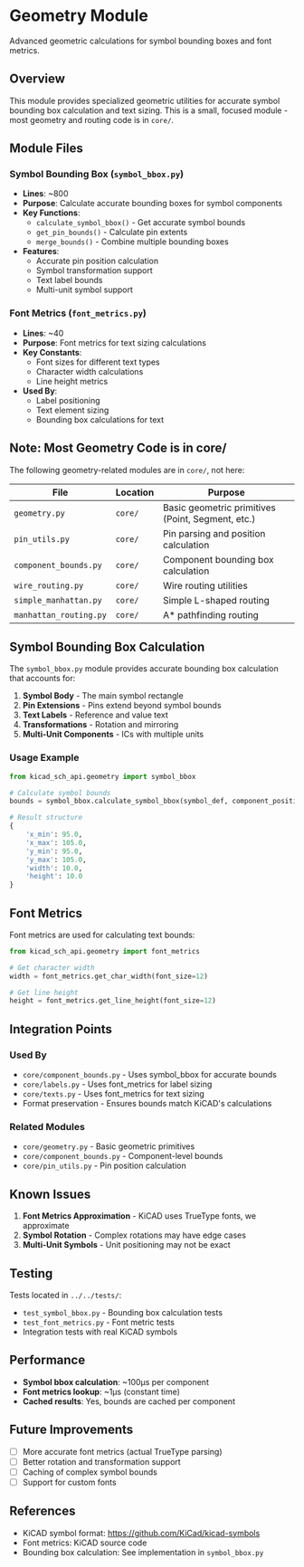 # Geometry Module

Advanced geometric calculations for symbol bounding boxes and font metrics.

## Overview

This module provides specialized geometric utilities for accurate symbol bounding box calculation and text sizing. This is a small, focused module - most geometry and routing code is in `core/`.

## Module Files

### Symbol Bounding Box (`symbol_bbox.py`)
- **Lines**: ~800
- **Purpose**: Calculate accurate bounding boxes for symbol components
- **Key Functions**:
  - `calculate_symbol_bbox()` - Get accurate symbol bounds
  - `get_pin_bounds()` - Calculate pin extents
  - `merge_bounds()` - Combine multiple bounding boxes
- **Features**:
  - Accurate pin position calculation
  - Symbol transformation support
  - Text label bounds
  - Multi-unit symbol support

### Font Metrics (`font_metrics.py`)
- **Lines**: ~40
- **Purpose**: Font metrics for text sizing calculations
- **Key Constants**:
  - Font sizes for different text types
  - Character width calculations
  - Line height metrics
- **Used By**:
  - Label positioning
  - Text element sizing
  - Bounding box calculations for text

## Note: Most Geometry Code is in core/

The following geometry-related modules are in `core/`, not here:

| File | Location | Purpose |
|------|----------|---------|
| `geometry.py` | `core/` | Basic geometric primitives (Point, Segment, etc.) |
| `pin_utils.py` | `core/` | Pin parsing and position calculation |
| `component_bounds.py` | `core/` | Component bounding box calculation |
| `wire_routing.py` | `core/` | Wire routing utilities |
| `simple_manhattan.py` | `core/` | Simple L-shaped routing |
| `manhattan_routing.py` | `core/` | A* pathfinding routing |

## Symbol Bounding Box Calculation

The `symbol_bbox.py` module provides accurate bounding box calculation that accounts for:

1. **Symbol Body** - The main symbol rectangle
2. **Pin Extensions** - Pins extend beyond symbol bounds
3. **Text Labels** - Reference and value text
4. **Transformations** - Rotation and mirroring
5. **Multi-Unit Components** - ICs with multiple units

### Usage Example
```python
from kicad_sch_api.geometry import symbol_bbox

# Calculate symbol bounds
bounds = symbol_bbox.calculate_symbol_bbox(symbol_def, component_position)

# Result structure
{
    'x_min': 95.0,
    'x_max': 105.0,
    'y_min': 95.0,
    'y_max': 105.0,
    'width': 10.0,
    'height': 10.0
}
```

## Font Metrics

Font metrics are used for calculating text bounds:

```python
from kicad_sch_api.geometry import font_metrics

# Get character width
width = font_metrics.get_char_width(font_size=12)

# Get line height
height = font_metrics.get_line_height(font_size=12)
```

## Integration Points

### Used By
- `core/component_bounds.py` - Uses symbol_bbox for accurate bounds
- `core/labels.py` - Uses font_metrics for label sizing
- `core/texts.py` - Uses font_metrics for text sizing
- Format preservation - Ensures bounds match KiCAD's calculations

### Related Modules
- `core/geometry.py` - Basic geometric primitives
- `core/component_bounds.py` - Component-level bounds
- `core/pin_utils.py` - Pin position calculation

## Known Issues

1. **Font Metrics Approximation** - KiCAD uses TrueType fonts, we approximate
2. **Symbol Rotation** - Complex rotations may have edge cases
3. **Multi-Unit Symbols** - Unit positioning may not be exact

## Testing

Tests located in `../../tests/`:
- `test_symbol_bbox.py` - Bounding box calculation tests
- `test_font_metrics.py` - Font metric tests
- Integration tests with real KiCAD symbols

## Performance

- **Symbol bbox calculation**: ~100µs per component
- **Font metrics lookup**: ~1µs (constant time)
- **Cached results**: Yes, bounds are cached per component

## Future Improvements

- [ ] More accurate font metrics (actual TrueType parsing)
- [ ] Better rotation and transformation support
- [ ] Caching of complex symbol bounds
- [ ] Support for custom fonts

## References

- KiCAD symbol format: https://github.com/KiCad/kicad-symbols
- Font metrics: KiCAD source code
- Bounding box calculation: See implementation in `symbol_bbox.py`
